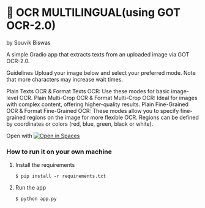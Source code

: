 # 📄 OCR MULTILINGUAL(using GOT OCR-2.0)
by Souvik Biswas

A simple Gradio app that extracts texts from an uploaded image via GOT OCR-2.0.

Guidelines
Upload your image below and select your preferred mode. Note that more characters may increase wait times.

Plain Texts OCR & Format Texts OCR: Use these modes for basic image-level OCR.
Plain Multi-Crop OCR & Format Multi-Crop OCR: Ideal for images with complex content, offering higher-quality results.
Plain Fine-Grained OCR & Format Fine-Grained OCR: These modes allow you to specify fine-grained regions on the image for more flexible OCR. Regions can be defined by coordinates or colors (red, blue, green, black or white).

Open with
[![Open in Spaces](https://huggingface.co/front/assets/huggingface_logo-noborder.svg)](https://huggingface.co/spaces/Solo448/OCR_MULTILINGUAL-GOT)

### How to run it on your own machine

1. Install the requirements

   ```
   $ pip install -r requirements.txt
   ```
2. Run the app

   ```
   $ python app.py
   ```

